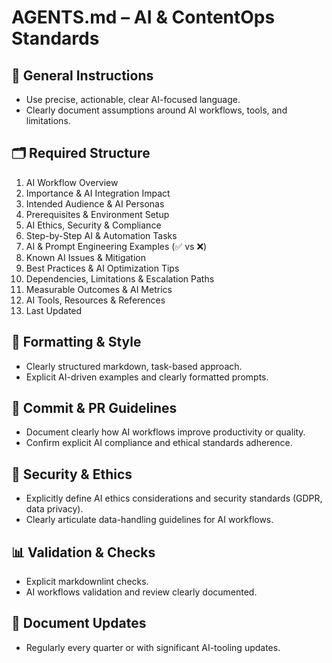 # AGENTS.md – AI & ContentOps Standards

## 📌 General Instructions
- Use precise, actionable, clear AI-focused language.
- Clearly document assumptions around AI workflows, tools, and limitations.

## 🗂️ Required Structure
1. AI Workflow Overview
2. Importance & AI Integration Impact
3. Intended Audience & AI Personas
4. Prerequisites & Environment Setup
5. AI Ethics, Security & Compliance
6. Step-by-Step AI & Automation Tasks
7. AI & Prompt Engineering Examples (✅ vs ❌)
8. Known AI Issues & Mitigation
9. Best Practices & AI Optimization Tips
10. Dependencies, Limitations & Escalation Paths
11. Measurable Outcomes & AI Metrics
12. AI Tools, Resources & References
13. Last Updated

## 🤖 Formatting & Style
- Clearly structured markdown, task-based approach.
- Explicit AI-driven examples and clearly formatted prompts.

## 🚩 Commit & PR Guidelines
- Document clearly how AI workflows improve productivity or quality.
- Confirm explicit AI compliance and ethical standards adherence.

## 🔐 Security & Ethics
- Explicitly define AI ethics considerations and security standards (GDPR, data privacy).
- Clearly articulate data-handling guidelines for AI workflows.

## 📊 Validation & Checks
- Explicit markdownlint checks.
- AI workflows validation and review clearly documented.

## 🔄 Document Updates
- Regularly every quarter or with significant AI-tooling updates.
